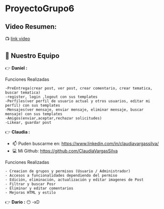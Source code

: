 # ProyectoGrupo6

## Video Resumen: 
:tv: [link video](https://youtu.be/rZ84U6VKkHs)

## :steam_locomotive: Nuestro Equipo 

:point_right: **Daniel :**

Funciones Realizadas
```
-PreEntrega(crear post, ver post, crear comentario, crear tematica, buscar tematica)
-register, login ,logout con sus templates
-Perfiles(ver perfil de usuario actual y otros usuarios, editar mi perfil) con sus templates
-Mensajes(ver mensaje, enviar mensaje, eliminar mensaje, buscar mensaje) con sus templates
-Amigos(enviar,aceptar,rechazar solicitudes)
-Likear, guardar post
```

:point_right: **Claudia :**
- 📫  Puden buscarme en: https://www.linkedin.com/in/claudiavargassilva/
- :computer: Mi Github: https://github.com/ClaudiaVargasSilva

Funciones Realizadas
```
- Creacion de grupos y permisos (Usuario / Administrador)
- Accesos a funcionalidades dependiendo del permiso
- Edición, eliminación, actualización y editar imagenes de Post 
- Filtrar y buscar Posr
- Eliminar y editar comentarios
- Mejoras HTML y estilo
```

:point_right: **Dario :** :no_mouth:
-xD

